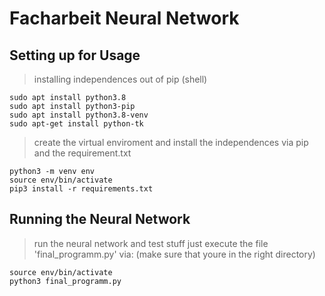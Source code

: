 # Facharbeit Neural Network
## Setting up for Usage
> installing independences out of pip (shell)
```
sudo apt install python3.8
sudo apt install python3-pip
sudo apt install python3.8-venv
sudo apt-get install python-tk
```
>create the virtual enviroment and install the independences via pip and the requirement.txt
```
python3 -m venv env
source env/bin/activate
pip3 install -r requirements.txt
```
## Running the Neural Network
>run the neural network and test stuff
>just execute the file 'final_programm.py' via:
>(make sure that youre in the right directory)
```
source env/bin/activate
python3 final_programm.py
```
